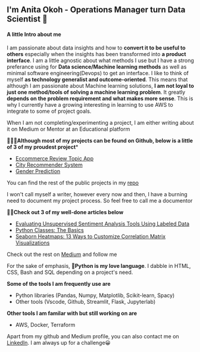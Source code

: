## I'm Anita Okoh - Operations Manager turn Data Scientist 👋

#### A little Intro about me
I am passionate about data insights and how to **convert it to be useful to others** especially when the insights has been transformed into **a product interface**. I am a little  agnostic about what methods I use but I have a strong preferance  using for **Data science/Machine learning methods** as well as minimal software engineering(Devops) to get an interface. I like to think of myself **as technology generalist and outcome-oriented**. This means that although I am passionate about Machine learning solutions, **I am not loyal to just one method/tools of solving a machine learning problem**. It greatly **depends on the problem requirement and what makes more sense**.  This is why I  currently have a growing interesting in learning to use AWS to integrate to some of project goals. 

When I am not completing/experimenting  a project, I am either writing about it on Medium or Mentor at an Educational platform




👩🏾‍💻**Although most of  my projects can be found on Github, below is a little of 3 of my proudest project***
- [Eccommerce Review Topic App](https://github.com/anitaokoh/Topic-modelling-using-Eccommerce-Company-reviews)
- [City Recommender System](https://github.com/anitaokoh/City-Recommender-Web-App)
- [Gender Prediction](https://github.com/anitaokoh/Gender-Prediction)

You can find the rest of the public projects in my [repo](https://github.com/anitaokoh?tab=repositories)




I won't call myself a writer, however every now and then, I have a burning need to document my project process. So feel free to call me a documentor

✍🏾**Check out 3 of my well-done articles below**
- [Evaluating Unsupervised Sentiment Analysis Tools Using Labeled Data](https://heartbeat.fritz.ai/evaluating-unsupervised-sentiment-analysis-tools-using-labeled-data-8d4bb1336cee)
- [Python Classes: The Basics](https://heartbeat.fritz.ai/python-classes-the-basics-ae221afcc450)
- [Seaborn Heatmaps: 13 Ways to Customize Correlation Matrix Visualizations](https://heartbeat.fritz.ai/seaborn-heatmaps-13-ways-to-customize-correlation-matrix-visualizations-f1c49c816f07)

Check out the rest on [Medium](https://medium.com/@anitaokoh) and follow me 





For the sake of emphasis, 🐍**Python is my love language**. I dabble in HTML, CSS, Bash and SQL depending on a project's need.

**Some of the tools I am frequently use are**
- Python libraries (Pandas, Numpy, Matplotlib, Scikit-learn, Spacy)
- Other tools (Vscode, Github, Streamlit, Flask, Jupyterlab)

**Other tools I am familar with but still working on are**
- AWS, Docker, Terraform

Apart from my github and Medium profile, you can also contact me on [LinkedIn](https://www.linkedin.com/in/anita-okoh/).  I am always up for a challenge😀




